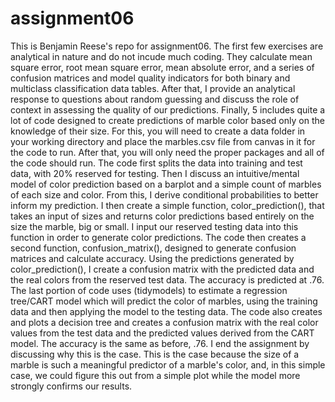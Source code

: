 # assignment06
This is Benjamin Reese's repo for assignment06.
The first few exercises are analytical in nature and do not incude much coding. They calculate mean square error, root mean square error, mean absolute error, and a series of confusion matrices and model quality indicators for both binary and multiclass classification data tables. After that, I provide an analytical response to questions about random guessing and discuss the role of context in assessing the quality of our predictions. Finally, 5 includes quite a lot of code designed to create predictions of marble color based only on the knowledge of their size. For this, you will need to create a data folder in your working directory and place the marbles.csv file from canvas in it for the code to run. After that, you will only need the proper packages and all of the code should run. The code first splits the data into training and test data, with 20% reserved for testing. Then I discuss an intuitive/mental model of color prediction based on a barplot and a simple count of marbles of each size and color. From this, I derive conditional probabilities to better inform my prediction. I then create a simple function, color_prediction(), that takes an input of sizes and returns color predictions based entirely on the size the marble, big or small. I input our reserved testing data into this function in order to generate color predictions. The code then creates a second function, confusion_matrix(), designed to generate confusion matrices and calculate accuracy. Using the predictions generated by color_prediction(), I create a confusion matrix with the predicted data and the real colors from the reserved test data. The accuracy is predicted at .76. The last portion of code uses (tidymodels) to estimate a regression tree/CART model which will predict the color of marbles, using the training data and then applying the model to the testing data. The code also creates and plots a decision tree and creates a confusion matrix with the real color values from the test data and the predicted values derived from the CART model. The accuracy is the same as before, .76. I end the assignment by discussing why this is the case. This is the case because the size of a marble is such a meaningful predictor of a marble's color, and, in this simple case, we could figure this out from a simple plot while the model more strongly confirms our results.
